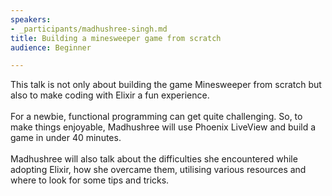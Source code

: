 ```yaml
---
speakers:
- _participants/madhushree-singh.md
title: Building a minesweeper game from scratch
audience: Beginner

---
```

<p>This talk is not only about building the game Minesweeper from scratch but also to make coding with Elixir a fun experience.
 <br /> <br />
 For a newbie, functional programming can get quite challenging. So, to make things enjoyable, Madhushree will use Phoenix LiveView and build a game in under 40 minutes.  <br /> <br />Madhushree will also talk about the difficulties she encountered while adopting Elixir, how she overcame them, utilising various resources and where to look for some tips and tricks.</p>


